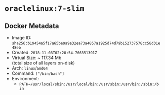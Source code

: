 # `oraclelinux:7-slim`

## Docker Metadata

- Image ID: `sha256:b19454a5f17a65be9a9e32ea73a4857a1925d74d79b152737578cc58d31e48eb`
- Created: `2018-11-08T02:20:54.766351391Z`
- Virtual Size: ~ 117.34 Mb  
  (total size of all layers on-disk)
- Arch: `linux`/`amd64`
- Command: `["/bin/bash"]`
- Environment:
  - `PATH=/usr/local/sbin:/usr/local/bin:/usr/sbin:/usr/bin:/sbin:/bin`
